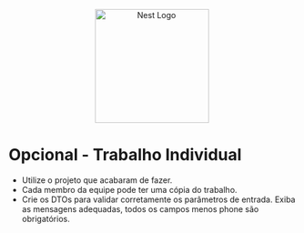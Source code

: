 <p align="center">
  <a href="http://nestjs.com/" target="blank"><img src="https://nestjs.com/img/logo-small.svg" width="200" alt="Nest Logo" /></a>
</p>

# Opcional - Trabalho Individual

- Utilize o projeto que acabaram de fazer.  
- Cada membro da equipe pode ter uma cópia do trabalho.
- Crie os DTOs para validar corretamente os parâmetros de entrada. Exiba as mensagens adequadas, todos os campos menos phone são obrigatórios.

